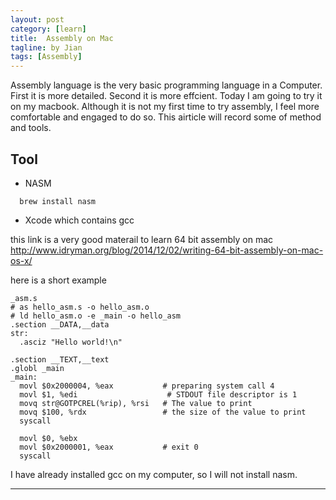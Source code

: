 ```yaml
---
layout: post
category: [learn]
title:  Assembly on Mac
tagline: by Jian
tags: [Assembly]
---
```


 Assembly language is the very basic programming language in a Computer. First it is more detailed. Second it is more effcient. Today I am going to try it on my macbook. Although it is not my first time to try assembly, I feel more comfortable and engaged to do so. This airticle will record some of method and tools.  


<!--more-->

## Tool

+ NASM
  
```
  brew install nasm
```

+ Xcode
which contains gcc

this link is a very good materail to learn 64 bit assembly on mac
http://www.idryman.org/blog/2014/12/02/writing-64-bit-assembly-on-mac-os-x/

here is a short example

```
_asm.s
# as hello_asm.s -o hello_asm.o
# ld hello_asm.o -e _main -o hello_asm
.section __DATA,__data
str:
  .asciz "Hello world!\n"

.section __TEXT,__text
.globl _main
_main:
  movl $0x2000004, %eax           # preparing system call 4
  movl $1, %edi                    # STDOUT file descriptor is 1
  movq str@GOTPCREL(%rip), %rsi   # The value to print
  movq $100, %rdx                 # the size of the value to print
  syscall

  movl $0, %ebx
  movl $0x2000001, %eax           # exit 0
  syscall

```
I have already installed gcc on my computer, so I will not install nasm.

---
